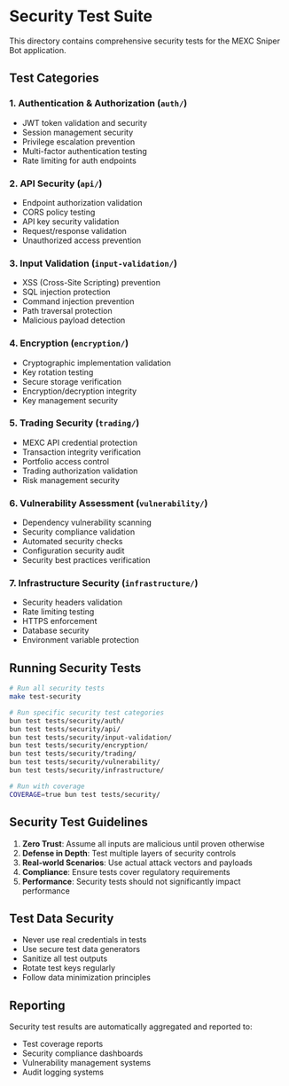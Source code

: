 # Security Test Suite

This directory contains comprehensive security tests for the MEXC Sniper Bot application.

## Test Categories

### 1. Authentication & Authorization (`auth/`)
- JWT token validation and security
- Session management security
- Privilege escalation prevention
- Multi-factor authentication testing
- Rate limiting for auth endpoints

### 2. API Security (`api/`)
- Endpoint authorization validation
- CORS policy testing
- API key security validation
- Request/response validation
- Unauthorized access prevention

### 3. Input Validation (`input-validation/`)
- XSS (Cross-Site Scripting) prevention
- SQL injection protection
- Command injection prevention
- Path traversal protection
- Malicious payload detection

### 4. Encryption (`encryption/`)
- Cryptographic implementation validation
- Key rotation testing
- Secure storage verification
- Encryption/decryption integrity
- Key management security

### 5. Trading Security (`trading/`)
- MEXC API credential protection
- Transaction integrity verification
- Portfolio access control
- Trading authorization validation
- Risk management security

### 6. Vulnerability Assessment (`vulnerability/`)
- Dependency vulnerability scanning
- Security compliance validation
- Automated security checks
- Configuration security audit
- Security best practices verification

### 7. Infrastructure Security (`infrastructure/`)
- Security headers validation
- Rate limiting testing
- HTTPS enforcement
- Database security
- Environment variable protection

## Running Security Tests

```bash
# Run all security tests
make test-security

# Run specific security test categories
bun test tests/security/auth/
bun test tests/security/api/
bun test tests/security/input-validation/
bun test tests/security/encryption/
bun test tests/security/trading/
bun test tests/security/vulnerability/
bun test tests/security/infrastructure/

# Run with coverage
COVERAGE=true bun test tests/security/
```

## Security Test Guidelines

1. **Zero Trust**: Assume all inputs are malicious until proven otherwise
2. **Defense in Depth**: Test multiple layers of security controls
3. **Real-world Scenarios**: Use actual attack vectors and payloads
4. **Compliance**: Ensure tests cover regulatory requirements
5. **Performance**: Security tests should not significantly impact performance

## Test Data Security

- Never use real credentials in tests
- Use secure test data generators
- Sanitize all test outputs
- Rotate test keys regularly
- Follow data minimization principles

## Reporting

Security test results are automatically aggregated and reported to:
- Test coverage reports
- Security compliance dashboards
- Vulnerability management systems
- Audit logging systems
